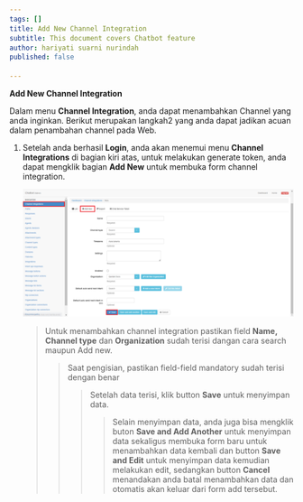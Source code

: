 ```yaml
---
tags: []
title: Add New Channel Integration
subtitle: This document covers Chatbot feature
author: hariyati suarni nurindah
published: false

---
```

**Add New Channel Integration**

Dalam menu **Channel Integration**, anda dapat menambahkan Channel yang anda inginkan. Berikut merupakan langkah2 yang anda dapat jadikan acuan dalam penambahan channel pada Web.

1. Setelah anda berhasil **Login**, anda akan menemui menu **Channel Integrations** di bagian kiri atas, untuk melakukan generate token, anda dapat mengklik bagian **Add New** untuk membuka form channel integration.

   ![](/uploads/channel1.PNG)

   > Untuk menambahkan channel integration pastikan field **Name, Channel type** dan **Organization** sudah terisi dangan cara search maupun Add new.
   >
   > > Saat pengisian, pastikan field-field mandatory sudah terisi dengan benar
   > >
   > > > Setelah data terisi, klik button **Save** untuk menyimpan data.
   > > >
   > > > > Selain menyimpan data, anda juga bisa mengklik buton **Save and Add Another** untuk menyimpan data sekaligus membuka form baru untuk menambahkan data kembali dan button **Save and Edit** untuk menyimpan data kemudian melakukan edit, sedangkan button **Cancel** menandakan anda batal menambahkan data dan otomatis akan keluar dari form add tersebut.